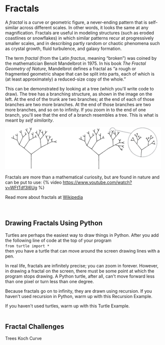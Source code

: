 # Fractals
A *fractal* is a curve or geometric figure, a never-ending pattern that is self-similar across different scales. In other words, it looks the same at any magnification. Fractals are useful in modeling structures (such as eroded coastlines or snowflakes) in which similar patterns recur at progressively smaller scales, and in describing partly random or chaotic phenomena such as crystal growth, fluid turbulence, and galaxy formation.

The term *fractal* (from the Latin *fractus*, meaning “broken”) was coined by the mathematician Benoit Mandelbrot in 1975. In his book *The Fractal Geometry of Nature*, Mandelbrot defines a fractal as “a rough or fragmented geometric shape that can be split into parts, each of which is (at least approximately) a reduced-size copy of the whole.”

This can be demonstrated by looking at a tree (which you'll write code to draw). The tree has a branching structure, as shown in the image on the left. At the end of the trunk are two branches; at the end of each of those branches are two more branches. At the end of those branches are two more branches, and so on to infinity. If you zoom in to the end of one branch, you'll see that the end of a branch resembles a tree. This is what is meant by *self similarity*.

![Tree Details](https://raw.githubusercontent.com/martybillingsley/images/master/treeDetail.jpg)


Fractals are more than a mathematical curiosity, but are found in nature and can be put to use:
{% video https://www.youtube.com/watch?v=WFtTdf3I6Ug %}

Read more about fractals at [Wikipedia](https://en.wikipedia.org/wiki/Fractal) <br><br>
<br>
## Drawing Fractals Using Python
Turtles are perhaps the easiest way to draw things in Python. After you add the following line of code at the top of your program  <br>
`from turtle import * ` <br>
then you have a turtle that can move around the screen drawing lines with a pen.  

In real life, fractals are infinitely precise; you can zoom in forever. However, in drawing a fractal on the screen, there must be some point at which the program stops drawing. A Python turtle, after all, can't move forward less than one pixel or turn less than one degree.

Because fractals go on to infinity, they are drawn using recursion. If you haven't used recursion in Python, warm up with this Recursion Example.

If you haven't used turtles, warm up with this Turtle Example.
<br><br>
## Fractal Challenges
Trees
Koch Curve
